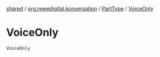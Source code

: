 [shared](../../index.md) / [org.rewedigital.konversation](../index.md) / [PartType](index.md) / [VoiceOnly](./-voice-only.md)

# VoiceOnly

`VoiceOnly`